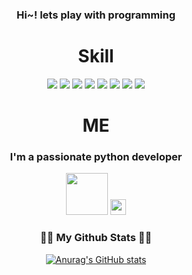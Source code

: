 <!--
**GisangLee/GisangLee** is a ✨ _special_ ✨ repository because its `README.md` (this file) appears on your GitHub profile.

Here are some ideas to get you started:

- 🔭 I’m currently working on ...
- 🌱 I’m currently learning ...
- 👯 I’m looking to collaborate on ...
- 🤔 I’m looking for help with ...
- 💬 Ask me about ...
- 📫 How to reach me: ...
- 😄 Pronouns: ...
- ⚡ Fun fact: ...
-->

<div align=center>
  <h3>Hi~! lets play with programming</h3>
</div>

<div align=center>
  <h1>Skill</h1>
  <img src="https://img.shields.io/badge/Python-3776AB?style=for-the-badge&logo=Python&logoColor=white"/>
  <img src="https://img.shields.io/badge/TensorFlow-FF6F00?style=for-the-badge&logo=TensorFlow&logoColor=white"/>
  <img src="https://img.shields.io/badge/Django-092E20?style=for-the-badge&logo=Django&logoColor=white"/>
  <img src="https://img.shields.io/badge/JavaScript-F7DF1E?style=for-the-badge&logo=JavaScript&logoColor=white"/>
  <img src="https://img.shields.io/badge/HTML5-E34F26?style=for-the-badge&logo=HTML5&logoColor=white"/>
  <img src="https://img.shields.io/badge/CSS3-1572B6?style=for-the-badge&logo=CSS3&logoColor=white"/>
  <img src="https://img.shields.io/badge/React-61DAFB?style=for-the-badge&logo=React&logoColor=white"/>
  <img src="https://img.shields.io/badge/MySQL-4479A1?style=for-the-badge&logo=MySQL&logoColor=white"/>
</div>

<div align=center>
  <div>
    <h1> ME </h1>
    <h3>I'm a passionate python developer</h3>
    <a href="https://velog.io/@masterkorea01" target="_blank"><img width="67px" src="https://img.shields.io/badge/Blog-00A98F?style=flat-square&logo=Bootstrap&logoColor=white"/></a>
    <img height="25px" src="https://img.shields.io/badge/kisang6710@gmail.com-EA4335?style=flat-square&logo=Gmail&logoColor=white"/>
  </div>
</div>

<h3 align="center">👩‍💻 My Github Stats 👩‍💻</h3>
<div align="center">

[![Anurag's GitHub stats](https://github-readme-stats.vercel.app/api?username=GisangLee&hide_title=true&show_icons=true&include_all_commits=true&disable_animations=true&theme=great-gatsby)](https://github.com/anuraghazra/github-readme-stats)
</div>
